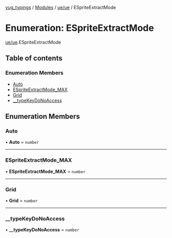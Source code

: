 [yug_typings](../README.md) / [Modules](../modules.md) / [ue/ue](../modules/ue_ue.md) / ESpriteExtractMode

# Enumeration: ESpriteExtractMode

[ue/ue](../modules/ue_ue.md).ESpriteExtractMode

## Table of contents

### Enumeration Members

- [Auto](ue_ue.ESpriteExtractMode.md#auto)
- [ESpriteExtractMode\_MAX](ue_ue.ESpriteExtractMode.md#espriteextractmode_max)
- [Grid](ue_ue.ESpriteExtractMode.md#grid)
- [\_\_typeKeyDoNoAccess](ue_ue.ESpriteExtractMode.md#__typekeydonoaccess)

## Enumeration Members

### Auto

• **Auto** = `number`

___

### ESpriteExtractMode\_MAX

• **ESpriteExtractMode\_MAX** = `number`

___

### Grid

• **Grid** = `number`

___

### \_\_typeKeyDoNoAccess

• **\_\_typeKeyDoNoAccess** = `number`
